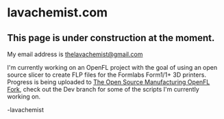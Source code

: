 # lavachemist.com

## This page is under construction at the moment.

My email address is [thelavachemist@gmail.com](mailto:thelavachemist@gmail.com)

I'm currently working on an OpenFL project with the goal of using an open source slicer to create FLP files for the Formlabs Form1/1+ 3D printers. Progress is being uploaded to [The Open Source Manufacturing OpenFL Fork](https://github.com/opensourcemanufacturing/OpenFL), check out the Dev branch for some of the scripts I'm currently working on.

-lavachemist

